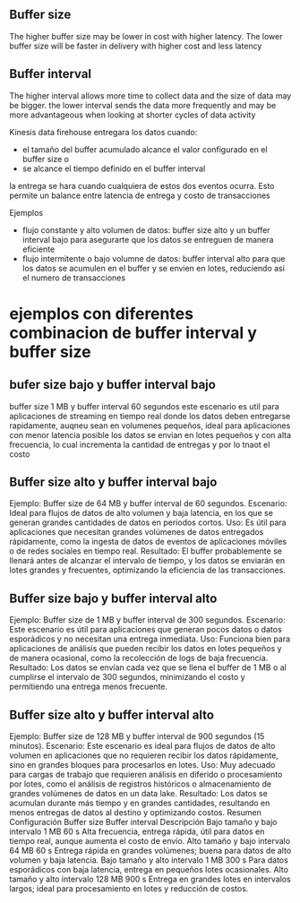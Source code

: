 

## Buffer size
The higher buffer size may be lower in cost with higher latency. The lower buffer size will be faster in delivery with higher cost and less latency

## Buffer interval
The higher interval allows more time to collect data and the size of data may be bigger. the lower interval sends the data more frequently and may be more advantageous when looking at shorter cycles of data activity

Kinesis data firehouse entregara los datos cuando:
- el tamaño del buffer acumulado alcance el valor configurado en el buffer size o
- se alcance el tiempo definido en el buffer interval

la entrega se hara cuando cualquiera de estos dos eventos ocurra. Esto permite un balance entre latencia de entrega y costo de transacciones

Ejemplos

- flujo constante y alto volumen de datos: buffer size alto y un buffer interval bajo para asegurarte que los datos se entreguen de manera eficiente
- flujo intermitente o bajo volumne de datos: buffer interval alto para que los datos se acumulen en el buffer y se envien en lotes, reduciendo asi el numero de transacciones

# ejemplos con diferentes combinacion de buffer interval y buffer size

## bufer size bajo y buffer interval bajo
buffer size 1 MB y buffer interval 60 segundos
este escenario es util para aplicaciones de streaming en tiempo real donde los datos deben entregarse rapidamente, auqneu sean en volumenes pequeños, ideal para aplicaciones con menor latencia posible
los datos se envian en lotes pequeños y con alta frecuencia, lo cual incrementa la cantidad de entregas y por lo tnaot el costo

## Buffer size alto y buffer interval bajo
Ejemplo: Buffer size de 64 MB y buffer interval de 60 segundos.
Escenario: Ideal para flujos de datos de alto volumen y baja latencia, en los que se generan grandes cantidades de datos en periodos cortos.
Uso: Es útil para aplicaciones que necesitan grandes volúmenes de datos entregados rápidamente, como la ingesta de datos de eventos de aplicaciones móviles o de redes sociales en tiempo real.
Resultado: El buffer probablemente se llenará antes de alcanzar el intervalo de tiempo, y los datos se enviarán en lotes grandes y frecuentes, optimizando la eficiencia de las transacciones.
## Buffer size bajo y buffer interval alto
Ejemplo: Buffer size de 1 MB y buffer interval de 300 segundos.
Escenario: Este escenario es útil para aplicaciones que generan pocos datos o datos esporádicos y no necesitan una entrega inmediata.
Uso: Funciona bien para aplicaciones de análisis que pueden recibir los datos en lotes pequeños y de manera ocasional, como la recolección de logs de baja frecuencia.
Resultado: Los datos se envían cada vez que se llena el buffer de 1 MB o al cumplirse el intervalo de 300 segundos, minimizando el costo y permitiendo una entrega menos frecuente.
## Buffer size alto y buffer interval alto
Ejemplo: Buffer size de 128 MB y buffer interval de 900 segundos (15 minutos).
Escenario: Este escenario es ideal para flujos de datos de alto volumen en aplicaciones que no requieren recibir los datos rápidamente, sino en grandes bloques para procesarlos en lotes.
Uso: Muy adecuado para cargas de trabajo que requieren análisis en diferido o procesamiento por lotes, como el análisis de registros históricos o almacenamiento de grandes volúmenes de datos en un data lake.
Resultado: Los datos se acumulan durante más tiempo y en grandes cantidades, resultando en menos entregas de datos al destino y optimizando costos.
Resumen
Configuración	Buffer size	Buffer interval	Descripción
Bajo tamaño y bajo intervalo	1 MB	60 s	Alta frecuencia, entrega rápida, útil para datos en tiempo real, aunque aumenta el costo de envío.
Alto tamaño y bajo intervalo	64 MB	60 s	Entrega rápida en grandes volúmenes; buena para datos de alto volumen y baja latencia.
Bajo tamaño y alto intervalo	1 MB	300 s	Para datos esporádicos con baja latencia, entrega en pequeños lotes ocasionales.
Alto tamaño y alto intervalo	128 MB	900 s	Entrega en grandes lotes en intervalos largos; ideal para procesamiento en lotes y reducción de costos.


